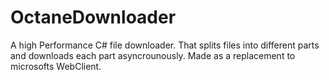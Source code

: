 # OctaneDownloader
A high Performance C# file downloader. That splits files into different parts and downloads each part asyncrounously. Made as a replacement to microsofts WebClient.

